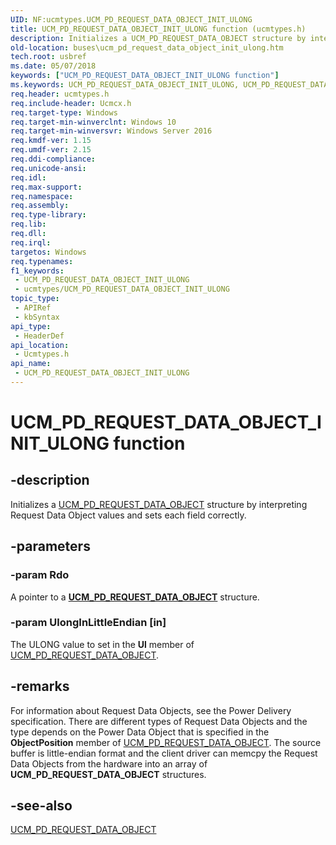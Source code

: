 ```yaml
---
UID: NF:ucmtypes.UCM_PD_REQUEST_DATA_OBJECT_INIT_ULONG
title: UCM_PD_REQUEST_DATA_OBJECT_INIT_ULONG function (ucmtypes.h)
description: Initializes a UCM_PD_REQUEST_DATA_OBJECT structure by interpreting Request Data Object values and sets each field correctly.
old-location: buses\ucm_pd_request_data_object_init_ulong.htm
tech.root: usbref
ms.date: 05/07/2018
keywords: ["UCM_PD_REQUEST_DATA_OBJECT_INIT_ULONG function"]
ms.keywords: UCM_PD_REQUEST_DATA_OBJECT_INIT_ULONG, UCM_PD_REQUEST_DATA_OBJECT_INIT_ULONG function [Buses], buses.ucm_pd_request_data_object_init_ulong, ucmtypes/UCM_PD_REQUEST_DATA_OBJECT_INIT_ULONG
req.header: ucmtypes.h
req.include-header: Ucmcx.h
req.target-type: Windows
req.target-min-winverclnt: Windows 10
req.target-min-winversvr: Windows Server 2016
req.kmdf-ver: 1.15
req.umdf-ver: 2.15
req.ddi-compliance: 
req.unicode-ansi: 
req.idl: 
req.max-support: 
req.namespace: 
req.assembly: 
req.type-library: 
req.lib: 
req.dll: 
req.irql: 
targetos: Windows
req.typenames: 
f1_keywords:
 - UCM_PD_REQUEST_DATA_OBJECT_INIT_ULONG
 - ucmtypes/UCM_PD_REQUEST_DATA_OBJECT_INIT_ULONG
topic_type:
 - APIRef
 - kbSyntax
api_type:
 - HeaderDef
api_location:
 - Ucmtypes.h
api_name:
 - UCM_PD_REQUEST_DATA_OBJECT_INIT_ULONG
---
```


# UCM_PD_REQUEST_DATA_OBJECT_INIT_ULONG function


## -description

Initializes a <a href="/windows-hardware/drivers/ddi/ucmtypes/ns-ucmtypes-_ucm_pd_request_data_object">UCM_PD_REQUEST_DATA_OBJECT</a>  structure by interpreting Request Data Object values and sets each field correctly.

## -parameters

### -param Rdo

<p>A pointer to a <a href="/windows-hardware/drivers/ddi/ucmtypes/ns-ucmtypes-_ucm_pd_request_data_object"><b>UCM_PD_REQUEST_DATA_OBJECT</b></a> structure.</p>

### -param UlongInLittleEndian [in]


The ULONG value to set in the <b>Ul</b> member of   <a href="/windows-hardware/drivers/ddi/ucmtypes/ns-ucmtypes-_ucm_pd_request_data_object">UCM_PD_REQUEST_DATA_OBJECT</a>.

## -remarks

For information about Request Data Objects, see the Power Delivery specification. There are different types of Request Data Objects and the type depends on the Power Data Object that is specified in the <b>ObjectPosition</b> member of <a href="/windows-hardware/drivers/ddi/ucmtypes/ns-ucmtypes-_ucm_pd_request_data_object">UCM_PD_REQUEST_DATA_OBJECT</a>. The source buffer is little-endian format and the client driver can memcpy the Request Data Objects from the hardware into an array of <b>UCM_PD_REQUEST_DATA_OBJECT</b> structures.

## -see-also

<a href="/windows-hardware/drivers/ddi/ucmtypes/ns-ucmtypes-_ucm_pd_request_data_object">UCM_PD_REQUEST_DATA_OBJECT</a>
